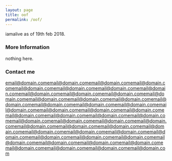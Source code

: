 ```yaml
---
layout: page
title: oof
permalink: /oof/
---
```


iamalive as of 19th feb 2018.

### More Information

nothing here.

### Contact me
 [email@domain.com](mailto:email@domain.com)[email@domain.com](mailto:email@domain.com)[email@domain.com](mailto:email@domain.com)[email@domain.com](mailto:email@domain.com)[email@domain.com](mailto:email@domain.com)[email@domain.com](mailto:email@domain.com)[email@domain.com](mailto:email@domain.com)[email@domain.com](mailto:email@domain.com)[email@domain.com](mailto:email@domain.com)[email@domain.com](mailto:email@domain.com)[email@domain.com](mailto:email@domain.com)[email@domain.com](mailto:email@domain.com)[email@domain.com](mailto:email@domain.com)[email@domain.com](mailto:email@domain.com)[email@domain.com](mailto:email@domain.com)[email@domain.com](mailto:email@domain.com)[email@domain.com](mailto:email@domain.com)[email@domain.com](mailto:email@domain.com)[email@domain.com](mailto:email@domain.com)[email@domain.com](mailto:email@domain.com)[email@domain.com](mailto:email@domain.com)[email@domain.com](mailto:email@domain.com)[email@domain.com](mailto:email@domain.com)[email@domain.com](mailto:email@domain.com)[email@domain.com](mailto:email@domain.com)[email@domain.com](mailto:email@domain.com)[email@domain.com](mailto:email@domain.com)[email@domain.com](mailto:email@domain.com)[email@domain.com](mailto:email@domain.com)[email@domain.com](mailto:email@domain.com)[email@domain.com](mailto:email@domain.com)[email@domain.com](mailto:email@domain.com)[email@domain.com](mailto:email@domain.com)[email@domain.com](mailto:email@domain.com)[email@domain.com](mailto:email@domain.com)[email@domain.com](mailto:email@domain.com)[email@domain.com](mailto:email@domain.com)[email@domain.com](mailto:email@domain.com)[email@domain.com](mailto:email@domain.com)[email@domain.com](mailto:email@domain.com)[email@domain.com](mailto:email@domain.com)[email@domain.com](mailto:email@domain.com)[email@domain.com](mailto:email@domain.com)[email@domain.com](mailto:email@domain.com)[email@domain.com](mailto:email@domain.com)[email@domain.com](mailto:email@domain.com)[email@domain.com](mailto:email@domain.com)[email@domain.com](mailto:email@domain.com)[email@domain.com](mailto:email@domain.com)[email@domain.com](mailto:email@domain.com)
